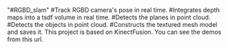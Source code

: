 "#RGBD_slam" 
#Track RGBD camera's pose in real time.
#Integrates depth maps into a tsdf volume in real time.
#Detects the planes in point cloud.
#Detects the objects in point cloud.
#Constructs the textured mesh model and saves it.
This project is based on KinectFusion.
You can see the demos from this url.
